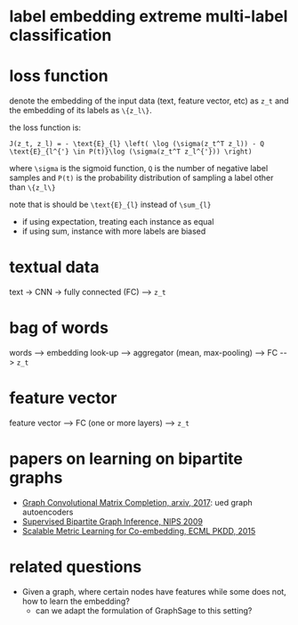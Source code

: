 # label embedding extreme multi-label classification

# loss function

denote the embedding of the input data (text, feature vector, etc) as `z_t`
and the embedding of its labels as `\{z_l\}`. 

the loss function is:

`J(z_t, z_l) = - \text{E}_{l} \left( \log (\sigma(z_t^T z_l)) - Q \text{E}_{l^{'} \in P(t)}\log (\sigma(z_t^T z_l^{'})) \right)`

where `\sigma` is the sigmoid function, `Q` is the number of negative label samples and `P(t)` is the probability distribution of sampling a label other than `\{z_l\}`

note that is should be `\text{E}_{l}` instead of `\sum_{l}`

- if using expectation, treating each instance as equal
- if using sum, instance with more labels are biased

# textual data

text -> CNN -> fully connected (FC) --> `z_t`

# bag of words

words --> embedding look-up --> aggregator (mean, max-pooling) --> FC --> `z_t`

# feature vector

feature vector --> FC (one or more layers) --> `z_t`

# papers on learning on bipartite graphs

- [Graph Convolutional Matrix Completion, arxiv, 2017](https://arxiv.org/pdf/1706.02263.pdf): ued graph autoencoders
- [Supervised Bipartite Graph Inference, NIPS 2009](https://papers.nips.cc/paper/3428-supervised-bipartite-graph-inference.pdf)
- [Scalable Metric Learning for Co-embedding, ECML PKDD, 2015](https://pdfs.semanticscholar.org/79eb/875562967957abbbfce54a079b38195a5794.pdf)

# related questions

- Given a graph, where certain nodes have features while some does not, how to learn the embedding?
  - can we adapt the formulation of GraphSage to this setting?